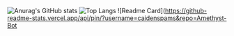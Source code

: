![Anurag's GitHub stats](https://github-readme-stats.vercel.app/api?username=caidenspams&theme=radical&show_icons=true)
</a>
![Top Langs](https://github-readme-stats.vercel.app/api/top-langs/?username=caidenspams&theme=radical&layout=compact)
</a>
![Readme Card](https://github-readme-stats.vercel.app/api/pin/?username=caidenspams&repo=Amethyst-Bot

